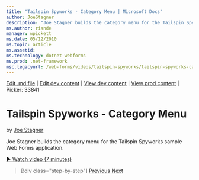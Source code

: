 ```yaml
---
title: "Tailspin Spyworks - Category Menu | Microsoft Docs"
author: JoeStagner
description: "Joe Stagner builds the category menu for the Tailspin Spyworks sample Web Forms application."
ms.author: riande
manager: wpickett
ms.date: 05/12/2010
ms.topic: article
ms.assetid: 
ms.technology: dotnet-webforms
ms.prod: .net-framework
msc.legacyurl: /web-forms/videos/tailspin-spyworks/tailspin-spyworks-category-menu
---
```

[Edit .md file](C:\Projects\msc\dev\Msc.Www\Web.ASP\App_Data\github\web-forms\videos\tailspin-spyworks\tailspin-spyworks-category-menu.md) | [Edit dev content](http://www.aspdev.net/umbraco#/content/content/edit/26894) | [View dev content](http://docs.aspdev.net/tutorials/web-forms/videos/tailspin-spyworks/tailspin-spyworks-category-menu.html) | [View prod content](http://www.asp.net/web-forms/videos/tailspin-spyworks/tailspin-spyworks-category-menu) | Picker: 33841

Tailspin Spyworks - Category Menu
====================
by [Joe Stagner](https://github.com/JoeStagner)

Joe Stagner builds the category menu for the Tailspin Spyworks sample Web Forms application.

[&#9654; Watch video (7 minutes)](https://channel9.msdn.com/Blogs/ASP-NET-Site-Videos/tailspin-spyworks-category-menu)

>[!div class="step-by-step"] [Previous](tailspin-spyworks-directory-organization.md) [Next](tailspin-spyworks-display-the-product-list.md)